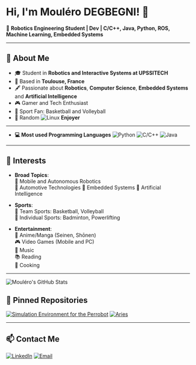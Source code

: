 # Hi, I'm **Mouléro DEGBEGNI**! 👋  
🔭 **Robotics Engineering Student | Dev | C/C++, Java, Python, ROS, Machine Learning, Embedded Systems**

---

## 🌟 About Me  
- 🎓 Student in **Robotics and Interactive Systems at UPSSITECH**  
- 📍 Based in **Toulouse, France**  
- 🖋️ Passionate about **Robotics**, **Computer Science**, **Embedded Systems** and **Artificial Intelligence**  
- 🎮 Gamer and Tech Enthusiast  
- 🏀 Sport Fan: Basketball and Volleyball  
- 🐧 Random ![Linux](https://img.shields.io/badge/Linux-FCC624?style=for-the-badge&logo=linux&logoColor=black)  **Enjoyer**

---

- **💻 Most used Programming Languages**
  ![Python](https://img.shields.io/badge/-Python-3776AB?style=for-the-badge&logo=python&logoColor=white)
  ![C/C++](https://img.shields.io/badge/-C/C++-00599C?style=for-the-badge&logo=c&logoColor=white)
  ![Java](https://img.shields.io/badge/-Java-007396?style=for-the-badge&logo=java&logoColor=white)
---

## 🎯 Interests  

- **Broad Topics**:  
  🤖 Mobile and Autonomous Robotics  
  🚗 Automotive Technologies
  🤖 Embedded Systems
  🧠 Artificial Intelligence  

- **Sports**:  
  🏀 Team Sports: Basketball, Volleyball  
  🏸 Individual Sports: Badminton, Powerlifting  

- **Entertainment**:  
  🎥 Anime/Manga (Seinen, Shōnen)  
  🎮 Video Games (Mobile and PC)  
  🎵 Music  
  📚 Reading  
  🍳 Cooking  

---
![Mouléro's GitHub Stats](https://github-readme-stats.vercel.app/api?username=Andy-Mod&show_icons=true&theme=radical)  

## 📌 Pinned Repositories
[![Simulation Environment for the Perrobot](https://github-readme-stats.vercel.app/api/pin/?username=Andy-Mod&repo=Simulation-environement-for-the-Perrobot&theme=radical)](https://github.com/Andy-Mod/Simulation-environement-for-the-Perrobot)  [![Aries](https://github-readme-stats.vercel.app/api/pin/?username=Andy-Mod&repo=Aries&theme=radical)](https://github.com/Andy-Mod/Aries)

---
## 📫 Contact Me  

[![LinkedIn](https://img.shields.io/badge/LinkedIn-0077B5?style=for-the-badge&logo=linkedin&logoColor=white)](https://fr.linkedin.com/in/moul%C3%A9ro-degbegni-093a64286)  [![Email](https://img.shields.io/badge/Email-D14836?style=for-the-badge&logo=gmail&logoColor=white)](mailto:moulero.degbegni@univ-tlse3.fr)

